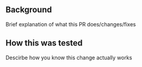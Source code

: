 ## Background
Brief explanation of what this PR does/changes/fixes
## How this was tested
Descirbe how you know this change actually works

